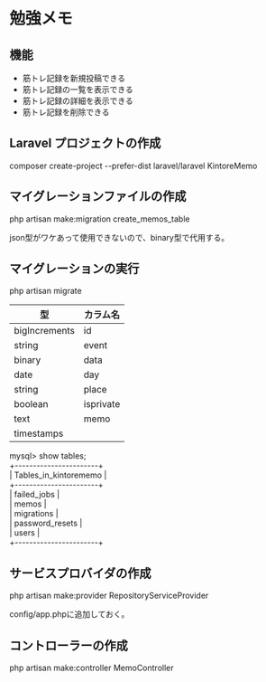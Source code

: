 # 勉強メモ


## 機能

- 筋トレ記録を新規投稿できる
- 筋トレ記録の一覧を表示できる
- 筋トレ記録の詳細を表示できる
- 筋トレ記録を削除できる


## Laravel プロジェクトの作成

composer create-project --prefer-dist laravel/laravel KintoreMemo


## マイグレーションファイルの作成

php artisan make:migration create_memos_table

json型がワケあって使用できないので、binary型で代用する。


## マイグレーションの実行

php artisan migrate


| 型 | カラム名 |
----|---- 
| bigIncrements | id |
| string | event |
| binary | data |
| date | day |
| string | place |
| boolean | isprivate |
| text | memo |
| timestamps |  |


mysql> show tables;  
+-----------------------+  
| Tables_in_kintorememo |  
+-----------------------+  
| failed_jobs           |  
| memos                 |  
| migrations            |  
| password_resets       |  
| users                 |  
+-----------------------+  
  

## サービスプロバイダの作成

php artisan make:provider RepositoryServiceProvider

config/app.phpに追加しておく。


## コントローラーの作成

php artisan make:controller MemoController







